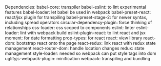 Dependencies:
babel-core: transpiler
babel-eslint: to lint experimental features
babel-loader: let babel be used in webpack
babel-preset-react: react/jsx plugin for transpiling
babel-preset-stage-2: for newer syntax, including spread operators
circular-dependency-plugin: force thinking of relationships
css-loader: css scoped to components
eslint: linter
eslint-loader: lint with webpack build
eslint-plugin-react: to lint react and jsx
moment: for date formatting
prop-types: for react
react: view library
react-dom: bootstrap react onto the page
react-redux: link react with redux state management
react-router-dom: handle location changes
redux: state management
style-loader: needed so webpack can put style tags into dom
uglifyjs-webpack-plugin: minification
webpack: transpiling and bundling
